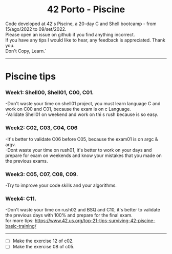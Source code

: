 <h1 align="center">42 Porto - Piscine</h1>
Code developed at 42's Piscine, a 20-day C and Shell bootcamp - from 15/ago/2022 to 09/set/2022.<br/>
Please open an issue on github if you find anything incorrect.<br/>
If you have any tips I would like to hear, any feedback is appreciated. Thank you. <br/>
Don't Copy, Learn.` <br />

---

# Piscine tips <br/>
### **Week1:** Shell00, Shell01, C00, C01. <br/>
-Don't waste your time on shell01 project, you must learn language C and work on C00 and C01, because the exam is on c Language. <br/>
-Validate Shell01 on weekend and work on thi s rush because is so easy. <br/>
### **Week2:** C02, C03, C04, C06 <br/>
-It's better to validate C06 before C05, because the exam01 is on argc & argv. <br/>
-Dont waste your time on rush01, it's better to work on your days and prepare for exam on weekends and know your mistakes that you made on the previous exams. <br />
### **Week3:** C05, C07, C08, C09. <br />
-Try to improve your code skills and your algorithms. <br />
### **Week4:** C11. <br />
-Don't waste your time on rush02 and BSQ and C10, it's better to validate the previous days with 100% and prepare for the final exam. <br />
for more tips: https://www.42.us.org/top-21-tips-surviving-42-piscine-basic-training/ <br/>

---

- [ ] Make the exercise 12 of c02.
- [ ] Make the exercise 08 of c05.
